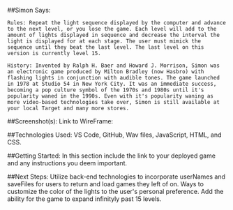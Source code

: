 ##Simon Says:

    Rules: Repeat the light sequence displayed by the computer and advance to the next level, or you lose the game. Each level will add to the amount of lights displayed in sequence and decrease the interval the light is displayed for at each stage. The user must mimick the sequence until they beat the last level. The last level on this version is currently level 15.

    History: Invented by Ralph H. Baer and Howard J. Morrison, Simon was an electronic game produced by Milton Bradley (now Hasbro) with flashing lights in conjunction with audible tones. The game launched in 1978 at Studio 54 in New York City. It was an immediate success, becoming a pop culture symbol of the 1970s and 1980s until it's popularity waned in the 1990s. Even with it's popularity waning as more video-based technologies take over, Simon is still available at your local Target and many more stores.

##Screenshot(s): 
Link to WireFrame: 

##Technologies Used: VS Code, GitHub, Wav files, JavaScript, HTML, and CSS. 

##Getting Started: In this section include the link to your deployed game and any instructions you deem important.

##Next Steps: Utilize back-end technologies to incorporate userNames and saveFiles for users to return and load games they left of on. Ways to customize the color of the lights to the user's personal preference. Add the ability for the game to expand infinityly past 15 levels.

